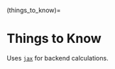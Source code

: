 (things_to_know)=

# Things to Know

Uses [`jax`](https://github.com/google/jax) for backend calculations.
